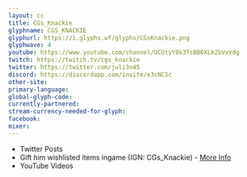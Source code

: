 ```yaml
---
layout: cc
title: CGs_Knackie
glyphname: CGS_KNACKIE
glyphurl: https://i.glyphs.wf/glyphs/CGsKnackie.png
glyphwave: 4
youtube: https://www.youtube.com/channel/UCGtyY8k3TsBB6XLk2bVxVdg
twitch: https://twitch.tv/cgs_knackie
twitter: https://twitter.com/juli3n45
discord: https://discordapp.com/invite/e3cNCSc
other-site: 
primary-language: 
global-glyph-code: 
currently-partnered: 
stream-currency-needed-for-glyph: 
facebook: 
mixer: 
---
```

* Twitter Posts
* Gift him wishlisted items ingame (IGN: CGs_Knackie) - [More Info](https://twitter.com/juli3n45/status/876108902357774339)
* YouTube Videos

